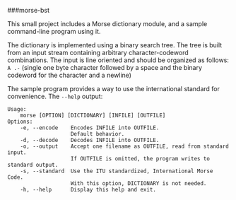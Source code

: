 ###morse-bst

This small project includes a Morse dictionary module, and a sample command-line program using it.

The dictionary is implemented using a binary search tree. The tree is built from an input stream containing arbitrary character-codeword combinations. The input is line oriented and should be organized as follows: `A .-` (single one byte character followed by a space and the binary codeword for the character and a newline)

The sample program provides a way to use the international standard for convenience.
The `--help` output:
```
Usage:
    morse [OPTION] [DICTIONARY] [INFILE] [OUTFILE]
Options:
    -e, --encode    Encodes INFILE into OUTFILE.
                    Default behavior.
    -d, --decode    Decodes INFILE into OUTFILE.
    -o, --output    Accept one filename as OUTFILE, read from standard input.
                    If OUTFILE is omitted, the program writes to standard output.
    -s, --standard  Use the ITU standardized, International Morse Code.
                    With this option, DICTIONARY is not needed.
    -h, --help      Display this help and exit.
```
